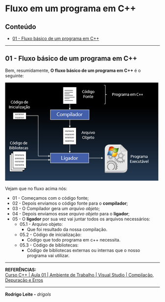 # Fluxo em um programa em C++

## Conteúdo

 - [01 - Fluxo básico de um programa em C++](#intro)

---

<div id="intro"></div>

## 01 - Fluxo básico de um programa em C++

Bem, resumidamente, **O  fluxo básico de um programa em C++** é o seguinte:

![img](images/flow-01.png)  

Vejam que no fluxo acima nós:

 - 01 - Começamos com o código fonte;
 - 02 - Depois enviamos o código fonte para o **compilador**;
 - 03 - O Compilador gera um *arquivo objeto*;
 - 04 - Depois enviamos esse *arquivo objeto* para o **ligador**;
 - 05 - O **ligador** por sua vez vai juntar todos os arquivos necessários:
   - 05.1 - Arquivo objeto:
     - Que foi resultado da nossa compilação.
   - 05.2 - Código de inicialização:
     - Código que todo programa em c++ necessita.
   - 05.3 - Código de bibliotecas:
     - Código de bibliotecas externas ou internas que o nosso programa vai utilizar.

---

**REFERÊNCIAS:**  
[Curso C++ | Aula 01 | Ambiente de Trabalho | Visual Studio | Compilação, Depuração e Erros](https://www.youtube.com/watch?v=33TBhCOjInc&t=3893s)

---

**Rodrigo Leite -** *drigols*
